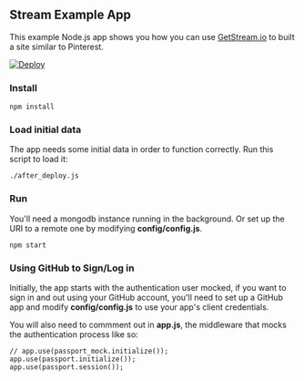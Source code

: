## Stream Example App

This example Node.js app shows you how you can use [GetStream.io](https://getstream.io/ "GetStream.io") to built a site similar to Pinterest.

[![Deploy](https://www.herokucdn.com/deploy/button.png)](https://heroku.com/deploy)

### Install
	npm install

### Load initial data
The app needs some initial data in order to function correctly. Run this script to load it:

	./after_deploy.js

### Run
You'll need a mongodb instance running in the background. Or set up the URI to a remote one by modifying **config/config.js**.

	npm start

### Using GitHub to Sign/Log in
Initially, the app starts with the authentication user mocked, if you want to sign in and out using your GitHub account, you'll need to set up a GitHub app and modify **config/config.js** to use your app's client credentials.

You will also need to commment out in **app.js**, the middleware that mocks the authentication process like so:

	// app.use(passport_mock.initialize());
	app.use(passport.initialize());
	app.use(passport.session());
